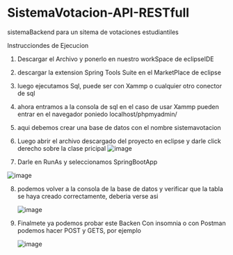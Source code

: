 # SistemaVotacion-API-RESTfull
sistemaBackend para un sitema de votaciones estudiantiles

Instrucciondes de Ejecucion
1. Descargar el Archivo y ponerlo en nuestro workSpace de eclipseIDE
2. descargar la extension Spring Tools Suite en el MarketPlace de eclipse
3. luego ejecutamos Sql, puede ser con Xammp o cualquier otro conector de sql
4. ahora entramos a la consola de sql en el caso de usar Xammp pueden entrar en el navegador poniedo localhost/phpmyadmin/
5. aqui debemos crear una base de datos con el nombre sistemavotacion
6. Luego abrir el archivo descargado del proyecto en eclipse y darle click derecho sobre la clase pricipal
![image](https://github.com/user-attachments/assets/fe7c2569-cbbb-4097-80bd-866cc7bcd8d1)

7. Darle en RunAs y seleccionamos SpringBootApp
   
![image](https://github.com/user-attachments/assets/48ec3b33-881a-4acd-a525-ce4573ec554d)

8. podemos volver a la consola de la base de datos y verificar que la tabla se haya creado correctamente, deberia verse asi
   
   ![image](https://github.com/user-attachments/assets/7c90ee1d-79b3-455d-abc9-38bf4c7c8274)
9. Finalmete ya podemos probar este Backen Con insomnia o con Postman podemos hacer POST y GETS, por ejemplo
    
    ![image](https://github.com/user-attachments/assets/b3fdfc03-a862-4cf7-8509-f91c056ff3ec)






